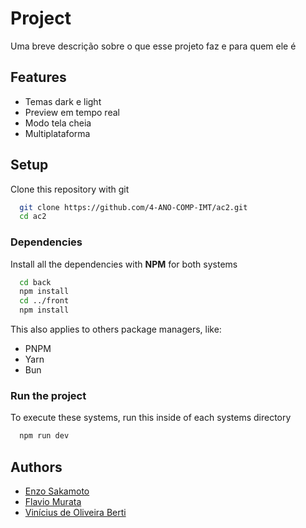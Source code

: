 
# Project

Uma breve descrição sobre o que esse projeto faz e para quem ele é


## Features

- Temas dark e light
- Preview em tempo real
- Modo tela cheia
- Multiplataforma


## Setup

Clone this repository with git

```bash
  git clone https://github.com/4-ANO-COMP-IMT/ac2.git
  cd ac2
```

### Dependencies

Install all the dependencies with **NPM** for both systems
   
```bash
  cd back
  npm install
  cd ../front
  npm install
```

This also applies to others package managers, like:
- PNPM
- Yarn
- Bun

### Run the project

To execute these systems, run this inside of each systems directory

```bash
  npm run dev
```
## Authors

- [Enzo Sakamoto](https://github.com/enzosakamoto)
- [Flavio Murata](https://github.com/flaviomurata)
- [Vinícius de Oliveira Berti](https://github.com/viniciusberti)

